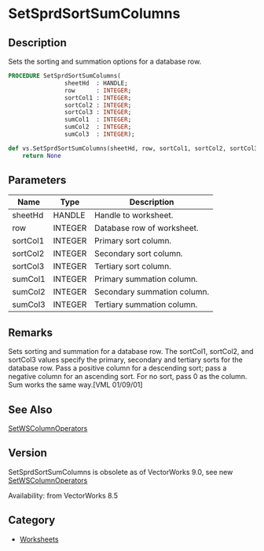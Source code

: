 # SetSprdSortSumColumns

## Description
Sets the sorting and summation options for a database row.

```pascal
PROCEDURE SetSprdSortSumColumns(
				sheetHd  : HANDLE;
				row      : INTEGER;
				sortCol1 : INTEGER;
				sortCol2 : INTEGER;
				sortCol3 : INTEGER;
				sumCol1  : INTEGER;
				sumCol2  : INTEGER;
				sumCol3  : INTEGER);
```

```python
def vs.SetSprdSortSumColumns(sheetHd, row, sortCol1, sortCol2, sortCol3, sumCol1, sumCol2, sumCol3):
    return None
```

## Parameters
|Name|Type|Description|
|---|---|---|
|sheetHd|HANDLE|Handle to worksheet.|
|row|INTEGER|Database row of worksheet.|
|sortCol1|INTEGER|Primary sort column.|
|sortCol2|INTEGER|Secondary sort column.|
|sortCol3|INTEGER|Tertiary sort column.|
|sumCol1|INTEGER|Primary summation column.|
|sumCol2|INTEGER|Secondary summation column.|
|sumCol3|INTEGER|Tertiary summation column.|

## Remarks
Sets sorting and summation for a database row.  The sortCol1, sortCol2, and sortCol3 values specify the primary, secondary and tertiary sorts for the database row.  Pass a positive column for a descending sort; pass a negative column for an ascending sort.  For no sort,  pass 0 as the column.  Sum works the same way.[VML 01/09/01]

## See Also
[SetWSColumnOperators](SetWSColumnOperators.md)

## Version
SetSprdSortSumColumns is obsolete as of VectorWorks 9.0, see new [ SetWSColumnOperators](SetWSColumnOperators.md)

Availability: from VectorWorks 8.5

## Category
* [Worksheets](../Categories/Worksheets.md)
